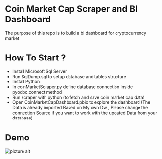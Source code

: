 # Coin Market Cap Scraper and BI Dashboard
The purpose of this repo is to build a bi dashboard for cryptocurrency market
# How To Start ?
* Install Microsoft Sql Server
* Run SqlDump.sql to setup database and tables structure
* Install Python
* In coinMarketScraper.py define database connection inside pyodbc.connect method
* Run scraper with python (to fetch and save coin market cap data)
* Open CoinMarketCapDashboard.pbix to explore the dashboard (The Data is already imported Based on My own Dw , Please change the connection Source if you want to work with the updated Data from your database)
# Demo
![picture alt](http://via.placeholder.com/200x150 "Demo")